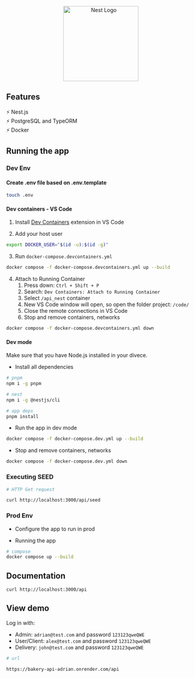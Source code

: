 <p align="center">
  <a href="http://nestjs.com/" target="blank"><img src="https://nestjs.com/img/logo-small.svg" width="200" alt="Nest Logo" /></a>
</p>

## Features

⚡️ Nest.js\
⚡️ PostgreSQL and TypeORM\
⚡️ Docker

## Running the app

### Dev Env

#### Create .env file based on .env.template

```bash
touch .env
```

#### Dev containers - VS Code

1. Install [Dev Containers](https://marketplace.visualstudio.com/items?itemName=ms-vscode-remote.remote-containers) extension in VS Code

2. Add your host user

```bash
export DOCKER_USER="$(id -u):$(id -g)"
```

3. Run `docker-compose.devcontainers.yml`

```bash
docker compose -f docker-compose.devcontainers.yml up --build
```

4. Attach to Running Container
   1. Press down: `Ctrl + Shift + P`
   2. Search: `Dev Containers: Attach to Running Container`
   3. Select `/api_nest` container
   4. New VS Code window will open, so open the folder project: `/code/`
   5. Close the remote connections in VS Code
   6. Stop and remove containers, networks

```bash
docker compose -f docker-compose.devcontainers.yml down
```

#### Dev mode

Make sure that you have Node.js installed in your divece.

- Install all dependencies

```bash
# pnpm
npm i -g pnpm

# nest
npm i -g @nestjs/cli

# app deps
pnpm install
```

- Run the app in dev mode

```bash
docker compose -f docker-compose.dev.yml up --build
```

- Stop and remove containers, networks

```bash
docker compose -f docker-compose.dev.yml down
```

### Executing SEED

```bash
# HTTP Get request

curl http://localhost:3000/api/seed
```

### Prod Env

- Configure the app to run in prod

- Running the app

```bash
# compose
docker compose up --build
```

## Documentation

```bash
curl http://localhost:3000/api
```

## View demo

Log in with:

- Admin: `adrian@test.com` and password `123123qweQWE`
- User/Client: `alex@test.com` and password `123123qweQWE`
- Delivery: `john@test.com` and password `123123qweQWE`

```bash
# url

https://bakery-api-adrian.onrender.com/api
```
